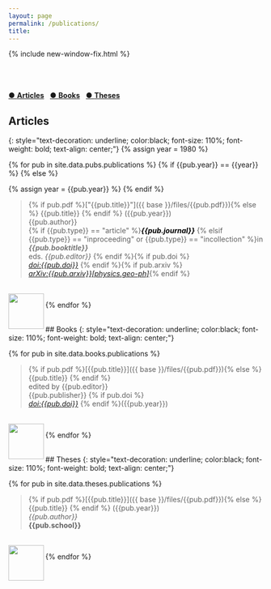 ```yaml
---
layout: page
permalink: /publications/
title: 
---
```

<a name="top"></a>
{% include new-window-fix.html %}

<br><br><br>
[● **Articles**](#peer-reviewed-publications)  &nbsp;  [● **Books**](#books)  &nbsp;  [● **Theses**](#theses)
<!-- {: style="color:$harvard; font-size: 110%; font-weight: bold; text-align: center;"} -->

## Articles
{: style="text-decoration: underline; color:black; font-size: 110%; font-weight: bold; text-align: center;"}
{% assign year = 1980 %}

{% for pub in site.data.pubs.publications %}
{% if {{pub.year}} == {{year}} %} 
{% else %} 


<!-- 
{{pub.year}}
{: style="color:$harvard; font-size: 120%; font-weight: bold; text-align: center;"}
 -->

{% assign year = {{pub.year}} %}
{% endif %} 
> {% if pub.pdf %}["{{pub.title}}"]({{ base }}/files/{{pub.pdf}}){% else %} {{pub.title}} {% endif %}
({{pub.year}})<br>{{pub.author}}<br>
{% if {{pub.type}} == "article" %}<span style="color:#000">***{{pub.journal}}***</span>
{% elsif {{pub.type}} == "inproceeding" or {{pub.type}} == "incollection" %}in <span style="color:#777">***{{pub.booktitle}}***</span>
<br>eds. *{{pub.editor}}*
{% endif %}{% if pub.doi %}<br>[*doi:{{pub.doi}}*](https://doi.org/{{pub.doi}}) {% endif %}{% if pub.arxiv %} <br>[*arXiv:{{pub.arxiv}}[physics.geo-ph]*](https://arxiv.org/pdf/{{pub.arxiv}}.pdf){% endif %}
<br>
<a href="#top"><img src="{{site.baseurl}}/images/top.png" class="responsive" width="70px" align="left"></a>


{% endfor %}

<br>
## Books
{: style="text-decoration: underline; color:black; font-size: 110%; font-weight: bold; text-align: center;"}

{% for pub in site.data.books.publications %}
> {% if pub.pdf %}[{{pub.title}}]({{ base }}/files/{{pub.pdf}}){% else %}{{pub.title}} {% endif %}
<br>edited by {{pub.editor}}<br>
{{pub.publisher}} {% if pub.doi %} <br>[*doi:{{pub.doi}}*](https://doi.org/{{pub.doi}})  {% endif %}({{pub.year}}) 
<br>
<a href="#top"><img src="{{site.baseurl}}/images/top.png" class="responsive" width="70px" align="left"></a>


{% endfor %}


<br>
## Theses
{: style="text-decoration: underline; color:black; font-size: 110%; font-weight: bold; text-align: center;"}

{% for pub in site.data.theses.publications %}
> {% if pub.pdf %}[{{pub.title}}]({{ base }}/files/{{pub.pdf}}){% else %}{{pub.title}} {% endif %} ({{pub.year}})<br>
*{{pub.author}}*<br>
**{{pub.school}}** 
<br>
<a href="#top"><img src="{{site.baseurl}}/images/top.png" class="responsive" width="70px" align="left"></a>


{% endfor %}


[LG]: http://www.geologie.ens.fr
[ENS]: http://www.ens.fr
